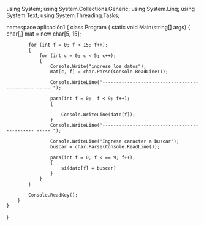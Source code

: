 using System;
using System.Collections.Generic;
using System.Linq;
using System.Text;
using System.Threading.Tasks;

namespace aplicación1
{
    class Program
    {
        static void Main(string[] args)
        {
            char[,] mat = new char[5, 15];

            for (int f = 0; f < 15; f++);
            {
                for (int c = 0; c < 5; c++);
                {
                    Console.Write("ingrese los datos");
                    mat[c, f] = char.Parse(Console.ReadLine());

                    Console.WriteLine("--------------------------------------------- ----- ");

                    para(int f = 0;  f < 9; f++);
                    {

                        Console.WriteLine(dato[f]);
                    }
                    Console.WriteLine("--------------------------------------------- ----- ");

                    Console.WriteLine("Ingrese caracter a buscar");
                    buscar = char.Parse(Console.ReadLine());

                    para(int f = 0; f < == 9; f++);
                    {
                        si(dato[f] = buscar)
                    }
                }
            }

            Console.ReadKey();
        }
    }
}
